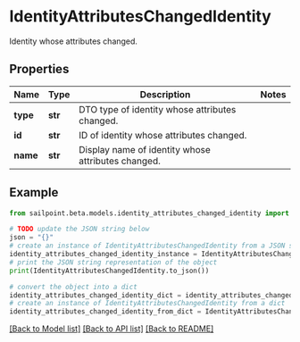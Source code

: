 # IdentityAttributesChangedIdentity

Identity whose attributes changed.

## Properties

Name | Type | Description | Notes
------------ | ------------- | ------------- | -------------
**type** | **str** | DTO type of identity whose attributes changed. | 
**id** | **str** | ID of identity whose attributes changed. | 
**name** | **str** | Display name of identity whose attributes changed. | 

## Example

```python
from sailpoint.beta.models.identity_attributes_changed_identity import IdentityAttributesChangedIdentity

# TODO update the JSON string below
json = "{}"
# create an instance of IdentityAttributesChangedIdentity from a JSON string
identity_attributes_changed_identity_instance = IdentityAttributesChangedIdentity.from_json(json)
# print the JSON string representation of the object
print(IdentityAttributesChangedIdentity.to_json())

# convert the object into a dict
identity_attributes_changed_identity_dict = identity_attributes_changed_identity_instance.to_dict()
# create an instance of IdentityAttributesChangedIdentity from a dict
identity_attributes_changed_identity_from_dict = IdentityAttributesChangedIdentity.from_dict(identity_attributes_changed_identity_dict)
```
[[Back to Model list]](../README.md#documentation-for-models) [[Back to API list]](../README.md#documentation-for-api-endpoints) [[Back to README]](../README.md)


